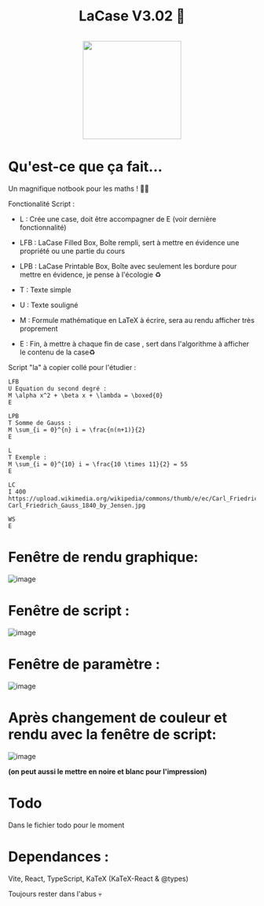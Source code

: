 <h1 align=center>
  LaCase V3.02 📓
  <br><br>
  <img src="https://github.com/user-attachments/assets/e4d92227-b1f1-4dfd-ab49-6009baf79ca3" width=200><img/>
<h1/>

# Qu'est-ce que ça fait...

Un magnifique notbook pour les maths ! 🔢✨


Fonctionalité Script :
- L : Crée une case, doit être accompagner de E (voir dernière fonctionnalité)
- LFB : LaCase Filled Box, Boîte rempli, sert à mettre en évidence une propriété ou une partie du cours
- LPB : LaCase Printable Box, Boîte avec seulement les bordure pour mettre en évidence, je pense à l'écologie ♻️

- T : Texte simple
- U : Texte souligné
- M : Formule mathématique en LaTeX à écrire, sera au rendu afficher très proprement

- E : Fin, à mettre à chaque fin de case , sert dans l'algorithme à afficher le contenu de la case♻

Script "la" à copier collé pour l'étudier :
```la
LFB
U Equation du second degré :
M \alpha x^2 + \beta x + \lambda = \boxed{0}
E

LPB
T Somme de Gauss :
M \sum_{i = 0}^{n} i = \frac{n(n+1)}{2}
E

L
T Exemple :
M \sum_{i = 0}^{10} i = \frac{10 \times 11}{2} = 55
E

LC
I 400 https://upload.wikimedia.org/wikipedia/commons/thumb/e/ec/Carl_Friedrich_Gauss_1840_by_Jensen.jpg/1200px-Carl_Friedrich_Gauss_1840_by_Jensen.jpg

WS
E
```

# Fenêtre de rendu graphique:
![image](https://github.com/user-attachments/assets/24272e86-8b67-4ff9-8da3-28dda52ce11d)

# Fenêtre de script :
![image](https://github.com/user-attachments/assets/a2645d9e-7f28-4284-9bfe-4bdaa344f19b)

# Fenêtre de paramètre :
![image](https://github.com/user-attachments/assets/903ad01e-c577-4c74-94a9-530a0917b891)

# Après changement de couleur et rendu avec la fenêtre de script:
![image](https://github.com/user-attachments/assets/b3a6dfc2-aa96-401b-868b-75175a98640b)

**(on peut aussi le mettre en noire et blanc pour l'impression)**




# Todo 
Dans le fichier todo pour le moment

# Dependances :
Vite, React, TypeScript, KaTeX (KaTeX-React & @types)


Toujours rester dans l'abus 💀
